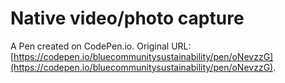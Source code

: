 # Native video/photo capture

A Pen created on CodePen.io. Original URL: [https://codepen.io/bluecommunitysustainability/pen/oNevzzG](https://codepen.io/bluecommunitysustainability/pen/oNevzzG).

